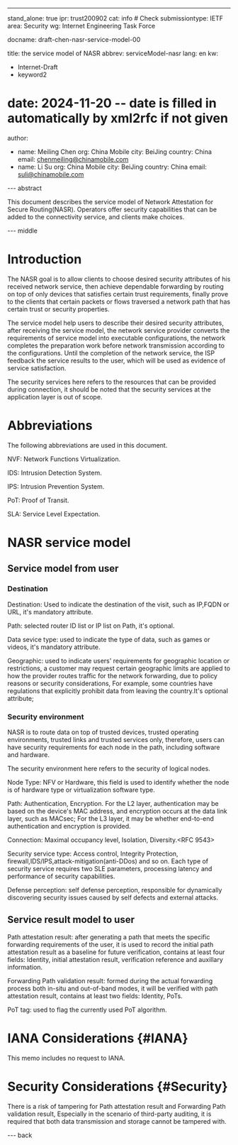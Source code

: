 ---
stand_alone: true
ipr: trust200902
cat: info # Check
submissiontype: IETF
area: Security
wg: Internet Engineering Task Force

docname: draft-chen-nasr-service-model-00

title: the service model of NASR 
abbrev: serviceModel-nasr
lang: en
kw:
  - Internet-Draft
  - keyword2
# date: 2024-11-20 -- date is filled in automatically by xml2rfc if not given
author:
- name: Meiling Chen
  org: China Mobile
  city: BeiJing
  country: China
  email: chenmeiling@chinamobile.com
- name: Li Su
  org: China Mobile
  city: BeiJing
  country: China
  email: suli@chinamobile.com



--- abstract

This document describes the service model of Network Attestation for Secure Routing(NASR). Operators offer security capabilities that can be added to the connectivity service, and clients make choices.

--- middle

# Introduction

The NASR goal is to allow clients to choose desired security attributes of his received network service, then achieve dependable forwarding by routing on top of only devices that satisfies certain trust requirements, finally prove to the clients that certain packets or flows traversed a network path that has certain trust or security properties.

The service model help users to describe their desired security attributes, after receiving the service model, the network service provider converts the requirements of service model into executable configurations, the network completes the preparation work before network transmission according to the configurations. Until the completion of the network service, the ISP feedback the service results to the user, which will be used as evidence of service satisfaction.

The security services here refers to the resources that can be provided during connection, it should be noted that the security services at the application layer is out of scope.

# Abbreviations

The following abbreviations are used in this document.

NVF: Network Functions Virtualization.

IDS: Intrusion Detection System.

IPS: Intrusion Prevention System.

PoT: Proof of Transit.

SLA: Service Level Expectation.

# NASR service model

## Service model from user

### Destination

Destination: Used to indicate the destination of the visit, such as IP,FQDN or URL, it's mandatory attribute.  

Path: selected router ID list or IP list on Path, it's optional.

Data sevice type: used to indicate the type of data, such as games or videos, it's mandatory attribute.

Geographic: used to indicate users' requirements for geographic location or restrictions, a customer may request certain geographic limits are applied to how the provider routes traffic for the network forwarding, due to policy reasons or security considerations, For example, some countries have regulations that explicitly prohibit data from leaving the country.It's optional attribute;

### Security environment

NASR is to route data on top of trusted devices, trusted operating environments, trusted links and trusted services only, therefore, users can have security requirements for each node in the path, including software and hardware. 

The security environment here refers to the security of logical nodes.

Node Type: NFV or Hardware, this field is used to identify whether the node is of hardware type or virtualization software type.

Path: Authentication, Encryption. For the L2 layer, authentication may be based on the device's MAC address, and encryption occurs at the data link layer, such as MACsec; For the L3 layer, it may be whether end-to-end authentication and encryption is provided. 

Connection: Maximal occupancy level, Isolation, Diversity.<RFC 9543>

Security service type: Access control, Integrity Protection, firewall,IDS/IPS,attack-mitigation(anti-DDos) and so on. Each type of security service requires two SLE parameters, processing latency and performance of security capabilities.

Defense perception: self defense perception, responsible for dynamically discovering security issues caused by self defects and external attacks.


## Service result model to user

Path attestation result: after generating a path that meets the specific forwarding requirements of the user, it is used to record the initial path attestation result as a baseline for future verification, contains at least four fields: Identity, initial attestation result, verification reference and auxillary information.
						
Forwarding Path validation result: formed during the actual forwarding process both in-situ and out-of-band modes, it will be verified with path attestation result,  contains at least two fields: Identity, PoTs.

PoT tag: used to flag the currently used PoT algorithm.

# IANA Considerations {#IANA}

This memo includes no request to IANA. 


# Security Considerations {#Security}

There is a risk of tampering for Path attestation result and Forwarding Path validation result, Especially in the scenario of third-party auditing, it is required that both data transmission and storage cannot be tampered with.


--- back



